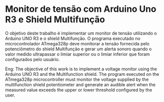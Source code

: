 # Monitor de tensão com Arduino Uno R3 e Shield Multifunção

O objetivo deste trabalho é implementar um monitor de tensão utilizando o Arduino UNO R3 e o shield Multifunção. O programa executado no microcontrolador ATmega328p deve monitorar a tensão fornecida pelo potenciômetro do shield Multifunção e gerar um alerta sonoro quando o valor medido ultrapassar o limiar superior ou o limiar inferior que foram configurados pelo usuário.

Eng: The objective of this work is to implement a voltage monitor using the Arduino UNO R3 and the Multifunction shield. The program executed on the ATmega328p microcontroller must monitor the voltage supplied by the multifunction shield potentiometer and generate an audible alert when the measured value exceeds the upper or lower threshold configured by the user.
